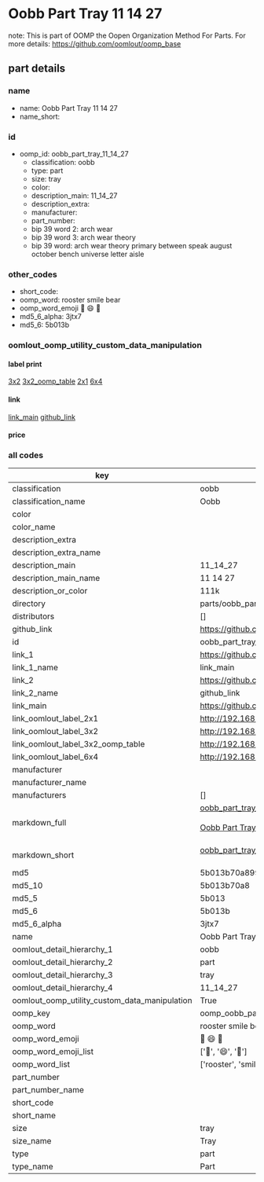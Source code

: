 # Oobb Part Tray 11 14 27  

note: This is part of OOMP the Oopen Organization Method For Parts. For more details: https://github.com/oomlout/oomp_base

##  part details





### name
* name: Oobb Part Tray 11 14 27
* name_short: 
### id
* oomp_id: oobb_part_tray_11_14_27
  * classification: oobb
  * type: part
  * size: tray
  * color: 
  * description_main: 11_14_27
  * description_extra: 
  * manufacturer: 
  * part_number: 
  * bip 39 word 2: arch wear
  * bip 39 word 3: arch wear theory
  * bip 39 word: arch wear theory primary between speak august october bench universe letter aisle

### other_codes
* short_code: 
* oomp_word: rooster smile bear
* oomp_word_emoji :rooster: :smile: :bear:
* md5_6_alpha: 3jtx7
* md5_6: 5b013b






### oomlout_oomp_utility_custom_data_manipulation
#### label print
[3x2](http://192.168.1.245:1112/?label=oomp%203jtx7)
[3x2_oomp_table](http://192.168.1.107:1112/?label=oomp%203jtx7)
[2x1](http://192.168.1.242:1112/?label=oomp%203jtx7)
[6x4](http://192.168.1.55:1112/?label=oomp%203jtx7)    

#### link

[link_main](https://github.com/oomlout/oomlout_oomp_current_version_messy/tree/main/parts/oobb_part_tray_11_14_27) [github_link](https://github.com/oomlout/oomlout_oomp_part_src/tree/main/parts/oobb_part_tray_11_14_27)                             

#### price







### all codes 
| key | value |  
| --- | --- |  
| classification | oobb |  
| classification_name | Oobb |  
| color |  |  
| color_name |  |  
| description_extra |  |  
| description_extra_name |  |  
| description_main | 11_14_27 |  
| description_main_name | 11 14 27 |  
| description_or_color | 111k |  
| directory | parts/oobb_part_tray_11_14_27 |  
| distributors | [] |  
| github_link | https://github.com/oomlout/oomlout_oomp_part_src/tree/main/parts/oobb_part_tray_11_14_27 |  
| id | oobb_part_tray_11_14_27 |  
| link_1 | https://github.com/oomlout/oomlout_oomp_current_version_messy/tree/main/parts/oobb_part_tray_11_14_27 |  
| link_1_name | link_main |  
| link_2 | https://github.com/oomlout/oomlout_oomp_part_src/tree/main/parts/oobb_part_tray_11_14_27 |  
| link_2_name | github_link |  
| link_main | https://github.com/oomlout/oomlout_oomp_current_version_messy/tree/main/parts/oobb_part_tray_11_14_27 |  
| link_oomlout_label_2x1 | http://192.168.1.242:1112/?label=oomp%203jtx7 |  
| link_oomlout_label_3x2 | http://192.168.1.245:1112/?label=oomp%203jtx7 |  
| link_oomlout_label_3x2_oomp_table | http://192.168.1.107:1112/?label=oomp%203jtx7 |  
| link_oomlout_label_6x4 | http://192.168.1.55:1112/?label=oomp%203jtx7 |  
| manufacturer |  |  
| manufacturer_name |  |  
| manufacturers | [] |  
| markdown_full | [oobb_part_tray_11_14_27](https://github.com/oomlout/oomlout_oomp_current_version_messy/tree/main/parts/oobb_part_tray_11_14_27)<br>[](https://github.com/oomlout/oomlout_oomp_current_version_messy/tree/main/parts/oobb_part_tray_11_14_27)<br>[Oobb Part Tray 11 14 27](https://github.com/oomlout/oomlout_oomp_current_version_messy/tree/main/parts/oobb_part_tray_11_14_27)<br><br> |  
| markdown_short | [oobb_part_tray_11_14_27](https://github.com/oomlout/oomlout_oomp_current_version_messy/tree/main/parts/oobb_part_tray_11_14_27)<br><br> |  
| md5 | 5b013b70a89901e7430adaabc0be1858 |  
| md5_10 | 5b013b70a8 |  
| md5_5 | 5b013 |  
| md5_6 | 5b013b |  
| md5_6_alpha | 3jtx7 |  
| name | Oobb Part Tray 11 14 27 |  
| oomlout_detail_hierarchy_1 | oobb |  
| oomlout_detail_hierarchy_2 | part |  
| oomlout_detail_hierarchy_3 | tray |  
| oomlout_detail_hierarchy_4 | 11_14_27 |  
| oomlout_oomp_utility_custom_data_manipulation | True |  
| oomp_key | oomp_oobb_part_tray_11_14_27 |  
| oomp_word | rooster smile bear |  
| oomp_word_emoji | :rooster: :smile: :bear: |  
| oomp_word_emoji_list | [':rooster:', ':smile:', ':bear:'] |  
| oomp_word_list | ['rooster', 'smile', 'bear'] |  
| part_number |  |  
| part_number_name |  |  
| short_code |  |  
| short_name |  |  
| size | tray |  
| size_name | Tray |  
| type | part |  
| type_name | Part |  
